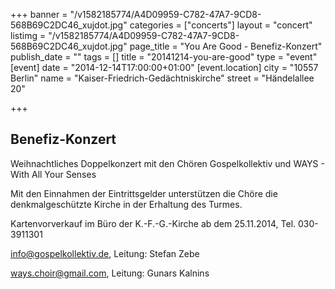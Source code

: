 +++
banner = "/v1582185774/A4D09959-C782-47A7-9CD8-568B69C2DC46_xujdot.jpg"
categories = ["concerts"]
layout = "concert"
listimg = "/v1582185774/A4D09959-C782-47A7-9CD8-568B69C2DC46_xujdot.jpg"
page_title = "You Are Good - Benefiz-Konzert"
publish_date = ""
tags = []
title = "20141214-you-are-good"
type = "event"
[event]
date = "2014-12-14T17:00:00+01:00"
[event.location]
city = "10557 Berlin"
name = "Kaiser-Friedrich-Gedächtniskirche"
street = "Händelallee 20"

+++
## Benefiz-Konzert

Weihnachtliches Doppelkonzert mit den Chören Gospelkollektiv und WAYS - With All Your Senses

Mit den Einnahmen der Eintrittsgelder unterstützen die Chöre die denkmalgeschützte Kirche in der Erhaltung des Turmes.

Kartenvorverkauf im Büro der K.-F.-G.-Kirche ab dem 25.11.2014, Tel. 030-3911301

info@gospelkollektiv.de, Leitung: Stefan Zebe

ways.choir@gmail.com, Leitung: Gunars Kalnins
